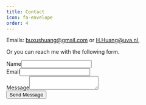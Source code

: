 ```yaml
---
title: Contact
icon: fa-envelope
order: 4
---
```


Emails: [buxushuang@gmail.com](mailto:buxushuang@gmail.com) or [H.Huang@uva.nl](mailto:H.Huang@uva.nl), <p> Or you can reach me with the following form.</p>

<form method="post" action="https://formspree.io/{{ site.email }}">
  <div class="row">
    <div class="6u 12u$(mobile)"><label>Name<input type="text" name="name" /></label></div>
    <div class="6u$ 12u$(mobile)"><label>Email<input type="text" name="email" /></label></div>
    <div class="12u$">
      <label>Message<textarea name="message"></textarea></label>
    </div>
    <div class="12u$">
      <input type="submit" value="Send Message" />
    </div>
  </div>
</form>
